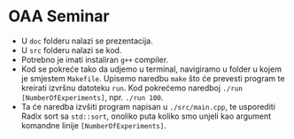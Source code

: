 # OAA Seminar

* U <code>doc</code> folderu nalazi se prezentacija.
* U <code>src</code> folderu nalazi se kod.
* Potrebno je imati instaliran <code>g++</code> compiler.
* Kod se pokreće tako da udjemo u terminal, navigiramo u folder u kojem je smjestem <code>Makefile</code>.
Upisemo naredbu <code>make</code> što će prevesti program te kreirati izvršnu datoteku <code>run</code>.
Kod pokrećemo naredboj <code>./run [NumberOfExperiments]</code>, npr. <code>./run 100</code>.
* Ta će naredba izvšiti program napisan u <code>./src/main.cpp</code>, te usporediti Radix sort sa
<code>std::sort</code>, onoliko puta koliko smo unjeli kao argument komandne linije <code>[NumberOfExperiments]</code>.
